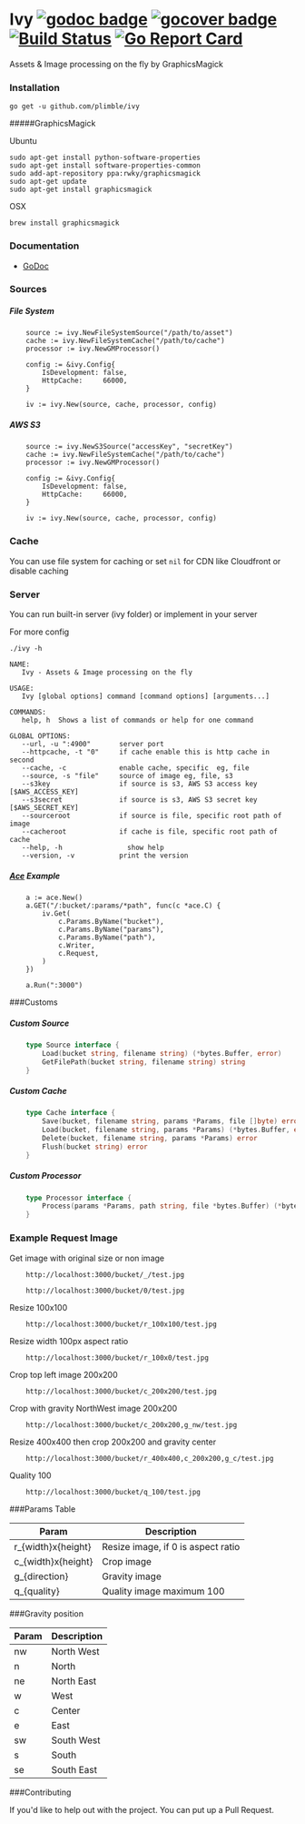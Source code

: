 Ivy [![godoc badge](http://godoc.org/github.com/plimble/ivy?status.png)](http://godoc.org/github.com/plimble/ivy)   [![gocover badge](http://gocover.io/_badge/github.com/plimble/ivy?t=10)](http://gocover.io/github.com/plimble/ivy) [![Build Status](https://api.travis-ci.org/plimble/ivy.svg?branch=master&t=10)](https://travis-ci.org/plimble/ivy) [![Go Report Card](http://goreportcard.com/badge/plimble/ivy?t=10)](http:/goreportcard.com/report/plimble/ivy)
=========

Assets & Image processing on the fly by GraphicsMagick

### Installation
`go get -u github.com/plimble/ivy`

#####GraphicsMagick

Ubuntu
```shell
sudo apt-get install python-software-properties
sudo apt-get install software-properties-common
sudo add-apt-repository ppa:rwky/graphicsmagick
sudo apt-get update
sudo apt-get install graphicsmagick
```

OSX
```
brew install graphicsmagick
```

### Documentation
 - [GoDoc](http://godoc.org/github.com/plimble/ivy)

### Sources

##### File System

```
	source := ivy.NewFileSystemSource("/path/to/asset")
	cache := ivy.NewFileSystemCache("/path/to/cache")
	processor := ivy.NewGMProcessor()

	config := &ivy.Config{
		IsDevelopment: false,
		HttpCache:     66000,
	}

	iv := ivy.New(source, cache, processor, config)
```

##### AWS S3

```
	source := ivy.NewS3Source("accessKey", "secretKey")
	cache := ivy.NewFileSystemCache("/path/to/cache")
	processor := ivy.NewGMProcessor()

	config := &ivy.Config{
		IsDevelopment: false,
		HttpCache:     66000,
	}

	iv := ivy.New(source, cache, processor, config)
```

### Cache

You can use file system for caching or set `nil` for CDN like Cloudfront or disable caching


### Server

You can run built-in server (ivy folder) or implement in your server

For more config

```shell
./ivy -h

NAME:
   Ivy - Assets & Image processing on the fly

USAGE:
   Ivy [global options] command [command options] [arguments...]

COMMANDS:
   help, h	Shows a list of commands or help for one command

GLOBAL OPTIONS:
   --url, -u ":4900"	   server port
   --httpcache, -t "0"	   if cache enable this is http cache in second
   --cache, -c 		       enable cache, specific  eg, file
   --source, -s "file"	   source of image eg, file, s3
   --s3key 		           if source is s3, AWS S3 access key [$AWS_ACCESS_KEY]
   --s3secret 		       if source is s3, AWS S3 secret key [$AWS_SECRET_KEY]
   --sourceroot 	       if source is file, specific root path of image
   --cacheroot 		       if cache is file, specific root path of cache
   --help, -h		         show help
   --version, -v	       print the version
```

##### [Ace](https://github.com/plimble/ace) Example

```
	a := ace.New()
	a.GET("/:bucket/:params/*path", func(c *ace.C) {
		iv.Get(
			c.Params.ByName("bucket"),
			c.Params.ByName("params"),
			c.Params.ByName("path"),
			c.Writer,
			c.Request,
		)
	})

	a.Run(":3000")
```

###Customs

##### Custom Source
```go
	type Source interface {
		Load(bucket string, filename string) (*bytes.Buffer, error)
		GetFilePath(bucket string, filename string) string
	}
```

##### Custom Cache
```go
	type Cache interface {
		Save(bucket, filename string, params *Params, file []byte) error
		Load(bucket, filename string, params *Params) (*bytes.Buffer, error)
		Delete(bucket, filename string, params *Params) error
		Flush(bucket string) error
	}
```

##### Custom Processor
```go
	type Processor interface {
		Process(params *Params, path string, file *bytes.Buffer) (*bytes.Buffer, error)
	}
```

### Example Request Image
Get image with original size or non image

```
	http://localhost:3000/bucket/_/test.jpg
```

```
	http://localhost:3000/bucket/0/test.jpg
```

Resize 100x100

```
	http://localhost:3000/bucket/r_100x100/test.jpg
```

Resize width 100px aspect ratio

```
	http://localhost:3000/bucket/r_100x0/test.jpg
```

Crop top left image 200x200

```
	http://localhost:3000/bucket/c_200x200/test.jpg
```

Crop with gravity NorthWest image 200x200

```
	http://localhost:3000/bucket/c_200x200,g_nw/test.jpg
```

Resize 400x400 then crop 200x200 and gravity center

```
	http://localhost:3000/bucket/r_400x400,c_200x200,g_c/test.jpg
```

Quality 100

```
	http://localhost:3000/bucket/q_100/test.jpg
```

###Params Table

| Param               | Description                            |
|---------------------|----------------------------------------|
| r_{width}x{height}  | Resize image, if 0 is aspect ratio     |
| c_{width}x{height}  | Crop image                             |
| g_{direction}       | Gravity image                          |
| q_{quality}         | Quality image maximum 100              |

###Gravity position

| Param | Description                            |
|-------|----------------------------------------|
| nw    | North West                             |
| n     | North                                  |
| ne    | North East                             |
| w     | West                                   |
| c     | Center                                 |
| e     | East                                   |
| sw    | South West                             |
| s     | South                                  |
| se    | South East                             |


###Contributing

If you'd like to help out with the project. You can put up a Pull Request.

